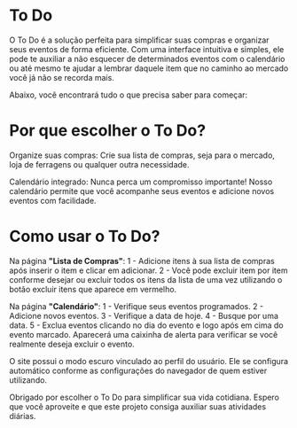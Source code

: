 <h1 align="left"> To Do </h1>

<p>
O To Do é a solução perfeita para simplificar suas compras e organizar seus eventos de forma eficiente. Com uma interface intuitiva e simples, ele pode te auxiliar a não esquecer de determinados eventos com o calendário ou até mesmo te ajudar a lembrar daquele item que no caminho ao mercado você já não se recorda mais. 

Abaixo, você encontrará tudo o que precisa saber para começar:

<h1>Por que escolher o To Do?</h1>

Organize suas compras: Crie sua lista de compras, seja para o mercado, loja de ferragens ou qualquer outra necessidade.

Calendário integrado: Nunca perca um compromisso importante! Nosso calendário permite que você acompanhe seus eventos e adicione novos eventos com facilidade.

<h1>Como usar o To Do?</h1>

Na página <b>"Lista de Compras"</b>: 
1 - Adicione itens à sua lista de compras após inserir o item e clicar em adicionar.
2 - Você pode excluir item por item conforme desejar ou excluir todos os itens da lista de uma vez utilizando o botão excluir itens que aparece em vermelho.

Na página <b>"Calendário"</b>: 
1 - Verifique seus eventos programados.
2 - Adicione novos eventos. 
3 - Verifique a data de hoje.
4 - Busque por uma data.
5 - Exclua eventos clicando no dia do evento e logo após em cima do evento marcado. Aparecerá uma caixinha de alerta para verificar se você realmente deseja excluir o evento.

O site possui o modo escuro vinculado ao perfil do usuário. Ele se configura automático conforme as configurações do navegador de quem estiver utilizando. 

Obrigado por escolher o To Do para simplificar sua vida cotidiana. Espero que você aproveite e que este projeto consiga auxiliar suas atividades diárias. 
</p>
